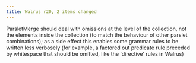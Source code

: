 ```yaml
---
title: Walrus r20, 2 items changed
---
```


ParsletMerge should deal with omissions at the level of the collection, not the elements inside the collection (to match the behaviour of other parslet combinations); as a side effect this enables some grammar rules to be written less verbosely (for example, a factored out predicate rule preceded by whitespace that should be omitted, like the 'directive' rules in Walrus)
